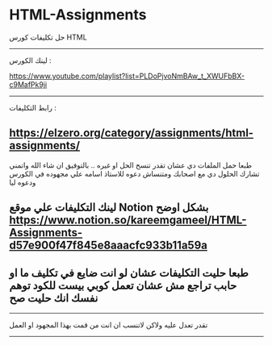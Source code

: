 # HTML-Assignments

حل تكليفات كورس HTML
******************
لينك الكورس  : 

https://www.youtube.com/playlist?list=PLDoPjvoNmBAw_t_XWUFbBX-c9MafPk9ji
******************
رابط التكليفات :

https://elzero.org/category/assignments/html-assignments/
-----------------------

طبعا حمل الملفات دي عشان تقدر تنسخ الحل او غيره .. بالتوفيق ان شاء الله 
واتمني تشارك الحلول دي مع اصحابك ومتنساش دعوه للاستاذ اسامه علي مجهوده في الكورس ودعوه ليا 


لينك التكليفات علي موقع Notion بشكل اوضح 
https://www.notion.so/kareemgameel/HTML-Assignments-d57e900f47f845e8aaacfc933b11a59a
------------------------
طبعا حليت التكليفات عشان لو انت ضايع في تكليف ما او حابب تراجع مش عشان تعمل كوبي بيست للكود توهم نفسك انك حليت صح
------------------------

**********************************

تقدر تعدل عليه ولاكن لاتنسب ان انت من قمت بهذا المجهود او العمل

**********************************
